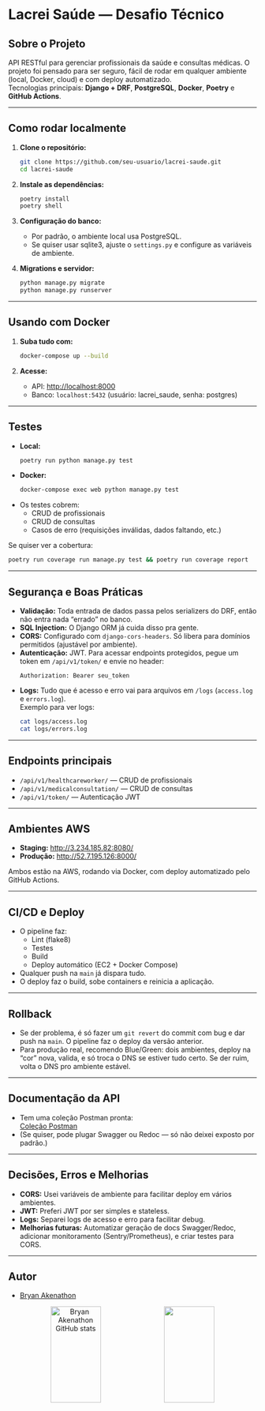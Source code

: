 # Lacrei Saúde — Desafio Técnico

## Sobre o Projeto

API RESTful para gerenciar profissionais da saúde e consultas médicas. O projeto foi pensado para ser seguro, fácil de rodar em qualquer ambiente (local, Docker, cloud) e com deploy automatizado.  
Tecnologias principais: **Django + DRF**, **PostgreSQL**, **Docker**, **Poetry** e **GitHub Actions**.

---

## Como rodar localmente

1. **Clone o repositório:**
   ```bash
   git clone https://github.com/seu-usuario/lacrei-saude.git
   cd lacrei-saude
   ```

2. **Instale as dependências:**
   ```bash
   poetry install
   poetry shell
   ```

3. **Configuração do banco:**
   - Por padrão, o ambiente local usa PostgreSQL.  
   - Se quiser usar sqlite3, ajuste o `settings.py` e configure as variáveis de ambiente.

4. **Migrations e servidor:**
   ```bash
   python manage.py migrate
   python manage.py runserver
   ```

---

## Usando com Docker

1. **Suba tudo com:**
   ```bash
   docker-compose up --build
   ```

2. **Acesse:**
   - API: [http://localhost:8000](http://localhost:8000)
   - Banco: `localhost:5432` (usuário: lacrei_saude, senha: postgres)

---

## Testes

- **Local:**
  ```bash
  poetry run python manage.py test
  ```
- **Docker:**
  ```bash
  docker-compose exec web python manage.py test
  ```
- Os testes cobrem:
  - CRUD de profissionais
  - CRUD de consultas
  - Casos de erro (requisições inválidas, dados faltando, etc.)

Se quiser ver a cobertura:
```bash
poetry run coverage run manage.py test && poetry run coverage report
```

---

## Segurança e Boas Práticas

- **Validação:** Toda entrada de dados passa pelos serializers do DRF, então não entra nada “errado” no banco.
- **SQL Injection:** O Django ORM já cuida disso pra gente.
- **CORS:** Configurado com `django-cors-headers`. Só libera para domínios permitidos (ajustável por ambiente).
- **Autenticação:** JWT. Para acessar endpoints protegidos, pegue um token em `/api/v1/token/` e envie no header:
  ```
  Authorization: Bearer seu_token
  ```
- **Logs:** Tudo que é acesso e erro vai para arquivos em `/logs` (`access.log` e `errors.log`).  
  Exemplo para ver logs:
  ```bash
  cat logs/access.log
  cat logs/errors.log
  ```

---

## Endpoints principais

- `/api/v1/healthcareworker/` — CRUD de profissionais
- `/api/v1/medicalconsultation/` — CRUD de consultas
- `/api/v1/token/` — Autenticação JWT

---

## Ambientes AWS

- **Staging:** http://3.234.185.82:8080/
- **Produção:** http://52.7.195.126:8000/

Ambos estão na AWS, rodando via Docker, com deploy automatizado pelo GitHub Actions.

---

## CI/CD e Deploy

- O pipeline faz:
  - Lint (flake8)
  - Testes
  - Build
  - Deploy automático (EC2 + Docker Compose)
- Qualquer push na `main` já dispara tudo.
- O deploy faz o build, sobe containers e reinicia a aplicação.

---

## Rollback

- Se der problema, é só fazer um `git revert` do commit com bug e dar push na `main`. O pipeline faz o deploy da versão anterior.
- Para produção real, recomendo Blue/Green: dois ambientes, deploy na “cor” nova, valida, e só troca o DNS se estiver tudo certo. Se der ruim, volta o DNS pro ambiente estável.

---

## Documentação da API

- Tem uma coleção Postman pronta:  
  [Coleção Postman](./lacrei_saude.postman_collection.json)
- (Se quiser, pode plugar Swagger ou Redoc — só não deixei exposto por padrão.)

---

## Decisões, Erros e Melhorias

- **CORS:** Usei variáveis de ambiente para facilitar deploy em vários ambientes.
- **JWT:** Preferi JWT por ser simples e stateless.
- **Logs:** Separei logs de acesso e erro para facilitar debug.
- **Melhorias futuras:** Automatizar geração de docs Swagger/Redoc, adicionar monitoramento (Sentry/Prometheus), e criar testes para CORS.

---

## Autor

- [Bryan Akenathon](https://github.com/akeenathon)

<div align="center">  
  <img width="45%" height="195px" src="https://github-readme-stats.vercel.app/api?username=akeenathon&show_icons=true&count_private=true&hide_border=true&title&theme=github_dark_icons=true&bg_color=00000000" alt="Bryan Akenathon GitHub stats" /> 
  <img width="45%" height="195px" src="https://github-readme-stats.vercel.app/api/top-langs/?username=akeenathon&layout=compact&hide_border=true&title&theme=github_dark_icons=true&bg_color=00000000" />
</div>
